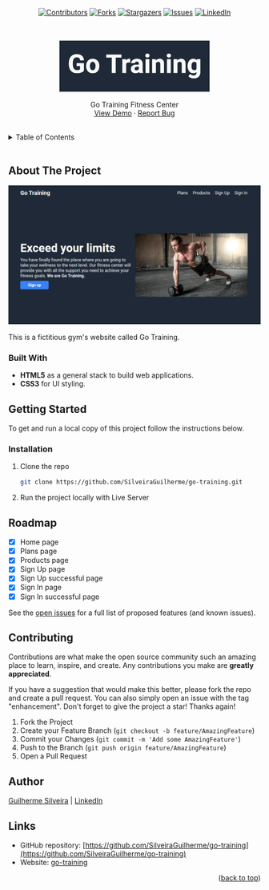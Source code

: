 <a name="readme-top"></a>

<!-- PROJECT LOGO -->

<div align="center">

[![Contributors][contributors-shield]][contributors-url]
[![Forks][forks-shield]][forks-url]
[![Stargazers][stars-shield]][stars-url]
[![Issues][issues-shield]][issues-url]
[![LinkedIn][linkedin-shield]][linkedin-url]

<br />
<br />

  <a href="https://silveiraguilherme.github.io/go-training/index.html">
    <img src="./images/logos/go-training-logo.png" width="300px" alt="Go Training logo">
  </a>

  <p align="center">
    Go Training Fitness Center
    <br />
    <a href="https://silveiraguilherme.github.io/go-training/index.html">View Demo</a>
    ·
    <a href="https://github.com/SilveiraGuilherme/go-training/issues/new">Report Bug</a>
  </p>
</div>

<br/>
<!-- TABLE OF CONTENTS -->
<details>
  <summary>Table of Contents</summary>
  <ol>
    <li>
      <a href="#about-the-project">About The Project</a>
      <ul>
        <li><a href="#built-with">Built With</a></li>
      </ul>
    </li>
    <li>
      <a href="#getting-started">Getting Started</a>
      <ul>
        <li><a href="#installation">Installation</a></li>
      </ul>
    </li>
    <li><a href="#usage">Usage</a></li>
    <li><a href="#roadmap">Roadmap</a></li>
    <li><a href="#contributing">Contributing</a></li>
    <li><a href="#license">License</a></li>
    <li><a href="#contact">Contact</a></li>
    <li><a href="#links">Links</a></li>
  </ol>
</details>

<br/>

<!-- ABOUT THE PROJECT -->

## About The Project

[![Alt text](./images/go-training-website.png)](https://silveiraguilherme.github.io/go-training/index.html)

<!-- WEBSITE DESCRIPTION -->

This is a fictitious gym's website called Go Training.

### Built With

- <strong>HTML5</strong> as a general stack to build web applications.
- <strong>CSS3</strong> for UI styling.

<!-- GETTING STARTED -->

## Getting Started

To get and run a local copy of this project follow the instructions below.

### Installation

1. Clone the repo
   ```sh
   git clone https://github.com/SilveiraGuilherme/go-training.git
   ```
2. Run the project locally with Live Server

<!-- ROADMAP -->

## Roadmap

- [x] Home page
- [x] Plans page
- [x] Products page
- [x] Sign Up page
- [x] Sign Up successful page
- [x] Sign In page
- [x] Sign In successful page

See the [open issues](https://github.com/SilveiraGuilherme/go-training/issues) for a full list of proposed features (and known issues).

<!-- CONTRIBUTING -->

## Contributing

Contributions are what make the open source community such an amazing place to learn, inspire, and create. Any contributions you make are **greatly appreciated**.

If you have a suggestion that would make this better, please fork the repo and create a pull request. You can also simply open an issue with the tag "enhancement".
Don't forget to give the project a star! Thanks again!

1. Fork the Project
2. Create your Feature Branch (`git checkout -b feature/AmazingFeature`)
3. Commit your Changes (`git commit -m 'Add some AmazingFeature'`)
4. Push to the Branch (`git push origin feature/AmazingFeature`)
5. Open a Pull Request

<!-- CONTACT -->

## Author

[Guilherme Silveira](https://silveiraguilherme.github.io/SilveiraGuilherme/) |
[LinkedIn](https://linkedin.com/in/jsguilherme)

<!-- RESOURCES -->

## Links

- GitHub repository: [https://github.com/SilveiraGuilherme/go-training](https://github.com/SilveiraGuilherme/go-training)
- Website: [go-training](https://silveiraguilherme.github.io/go-training/index.html)

<p align="right">(<a href="#readme-top">back to top</a>)</p>

<!-- MARKDOWN LINKS & IMAGES -->
<!-- https://www.markdownguide.org/basic-syntax/#reference-style-links -->

[contributors-shield]: https://img.shields.io/github/contributors/SilveiraGuilherme/go-training.svg?style=for-the-badge
[contributors-url]: https://github.com/SilveiraGuilherme/go-training/graphs/contributors
[forks-shield]: https://img.shields.io/github/forks/SilveiraGuilherme/go-training.svg?style=for-the-badge
[forks-url]: https://github.com/SilveiraGuilherme/go-training/network/members
[stars-shield]: https://img.shields.io/github/stars/SilveiraGuilherme/go-training.svg?style=for-the-badge
[stars-url]: https://github.com/SilveiraGuilherme/go-training/stargazers
[issues-shield]: https://img.shields.io/github/issues/SilveiraGuilherme/go-training.svg?style=for-the-badge
[issues-url]: https://github.com/SilveiraGuilherme/go-training/issues
[linkedin-shield]: https://img.shields.io/badge/-LinkedIn-black.svg?style=for-the-badge&logo=linkedin&colorB=555
[linkedin-url]: https://linkedin.com/in/jsguilherme
